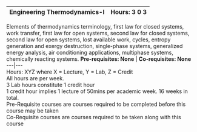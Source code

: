 **Engineering Thermodynamics-I** | **Hours: 3 0 3**  
---|---  
Elements of thermodynamics terminology, first law for closed systems, work transfer, first law for open systems, second law for closed systems, second law for open systems, lost available work, cycles, entropy generation and exergy destruction, single-phase systems, generalized energy analysis, air conditioning applications, multiphase systems, chemically reacting systems.
**Pre-requisites: None** | **Co-requisites: None**  
---|---  
Hours: XYZ where X = Lecture, Y = Lab, Z = Credit  
All hours are per week.  
3 Lab hours constitute 1 credit hour  
1 credit hour implies 1 lecture of 50mins per academic week. 16 weeks in total.  
Pre-Requisite courses are courses required to be completed before this course may be taken  
Co-Requisite courses are courses required to be taken along with this course
